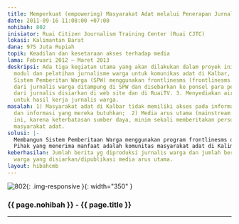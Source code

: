 ```yaml
---
title: Memperkuat (empowering) Masyarakat Adat melalui Penerapan Jurnalis Warga
date: 2011-09-16 11:08:00 +07:00
nohibah: 802
inisiator: Ruai Citizen Journalism Training Center (Ruai CJTC)
lokasi: Kalimantan Barat
dana: 975 Juta Rupiah
topik: Keadilan dan kesetaraan akses terhadap media
lama: Februari 2012 – Maret 2013
deskripsi: Ada tiga kegiatan utama yang akan dilakukan dalam proyek ini:1. Membuat
  modul dan pelatihan jurnalisme warga untuk komunikas adat di Kalbar, 2. Membangun
  Sistem Pemberitan Warga (SPW) menggunakan frontlinesms (frontlinesms.com). Berita
  dari jurnalis warga ditampung di SPW dan disebarkan ke ponsel para pelanggan. Berita
  dari jurnalis disiarkan di web site dan di RuaiTV. 3. Menyediakan airtime di RuaiTV
  untuk hasil kerja jurnalis warga.
masalah: 1) Masyarakat adat di Kalbar tidak memiliki akses pada informasi penting
  dan informasi yang mereka butuhkan;  2) Media arus utama (mainstream media) selama
  ini, karena keterbatasan sumber daya, minim sekali memberitakan persoalan yang dihadapi
  masyarakat adat.
solusi: |-
  Membangun Sistem Pemberitaan Warga menggunakan program frontlinesms dan frontlineradio. Jurnalis warga (sudah dilatih) melaporkan berita melalui sms dan berita itu disebarkan kembali ke warga umum, RuaiTV, dan web site RuaiTV.
  Pihak yang menerima manfaat adalah komunitas masyarakat adat di Kalimantan Barat.
keberhasilan: Jumlah berita yg diproduksi jurnalis warga dan jumlah berita jurnalis
  warga yang disiarkan/dipublikasi media arus utama.
layout: hibahcmb
---
```


![802](/static/img/hibahcmb/802.png){: .img-responsive }{: width="350" }

### {{ page.nohibah }} - {{ page.title }}

---
